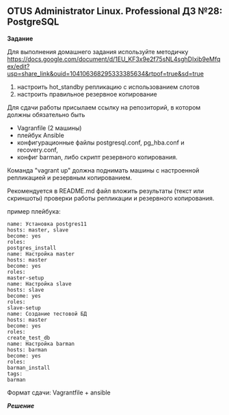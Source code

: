 ## OTUS Administrator Linux. Professional ДЗ №28: PostgreSQL

**Задание**

Для выполнения домашнего задания используйте методичку
https://docs.google.com/document/d/1EU_KF3x9e2f75sNL4sghDIxib9eMfqex/edit?usp=share_link&ouid=104106368295333385634&rtpof=true&sd=true

1. настроить hot_standby репликацию с использованием слотов
2. настроить правильное резервное копирование

Для сдачи работы присылаем ссылку на репозиторий, в котором должны обязательно быть

- Vagranfile (2 машины)
- плейбук Ansible
- конфигурационные файлы postgresql.conf, pg_hba.conf и recovery.conf,
- конфиг barman, либо скрипт резервного копирования.

Команда "vagrant up" должна поднимать машины с настроенной репликацией и резервным копированием.

Рекомендуется в README.md файл вложить результаты (текст или скриншоты) проверки работы репликации и резервного копирования.

пример плейбука:

```
name: Установка postgres11
hosts: master, slave
become: yes
roles:
postgres_install
name: Настройка master
hosts: master
become: yes
roles:
master-setup
name: Настройка slave
hosts: slave
become: yes
roles:
slave-setup
name: Создание тестовой БД
hosts: master
become: yes
roles:
create_test_db
name: Настройка barman
hosts: barman
become: yes
roles:
barman_install
tags:
barman
```

Формат сдачи: Vagrantfile + ansible

**_Решение_**
